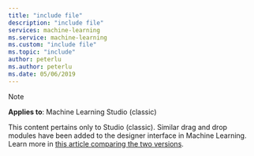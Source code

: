 ```yaml
---
title: "include file"
description: "include file"
services: machine-learning
ms.service: machine-learning
ms.custom: "include file"
ms.topic: "include"
author: peterlu
ms.author: peterlu
ms.date: 05/06/2019
---
```


> [!Note]
> **Applies to**:   Machine Learning Studio (classic)
>
> This content pertains only to Studio (classic). Similar drag and drop modules have been added to the designer interface in Machine Learning. Learn more in [this article comparing the two versions](https://docs.microsoft.com/azure/machine-learning/studio/what-is-ml-studio#compare).